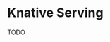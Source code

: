 # Knative Serving

<!--
https://app.pluralsight.com/library/courses/knative-getting-started/table-of-contents

https://github.com/IBM/knative101-eventing
https://github.com/guillaumeblaquiere/cloudrun-hello-go
https://github.com/tormachris/knative-report
https://github.com/schafer14/grpc-knative
https://github.com/lionelvillard/knative-examples
https://github.com/alitari/ho_knative
https://itnext.io/knative-kubernetes-native-paas-with-serverless-a1e0a0612943
https://itnext.io/how-to-use-knative-on-kubernetes-to-deploy-a-serverless-application-582d62fa2a9f
https://blog.aquasec.com/knative-serverless-for-kubernetes
https://www.youtube.com/watch?v=OPSIPr-Cybs
https://github.com/servicemesher/getting-started-with-knative
https://github.com/meteatamel/knative-tutorial
https://github.com/mchmarny/knative-demos
https://github.com/IBM/knative101

https://github.com/ruzickap/k8s-knative-gitlab-harbor

https://dzone.com/articles/serverless-web-apps-with-knative-compared-to-aws-l
https://www.youtube.com/watch?v=whDuB7Sc7UQ
https://www.ibm.com/cloud/learn/knative
https://developer.ibm.com/tutorials/knative-101-labs/
https://cloud.google.com/knative/
https://www.youtube.com/watch?v=GuzPWNEnroA
https://www.youtube.com/watch?v=uTc4lwqBCb8
https://www.youtube.com/watch?v=0Xhyx2ewGJs
-->

TODO

<!--
https://knative.dev/docs/serving/samples/autoscale-go/
https://triggermesh.com/2018/11/deploying-openfaas-functions-with-knative/
https://thenewstack.io/knative-enables-portable-serverless-platforms-on-kubernetes-for-any-cloud/
https://burrsutter.com/wp-content/uploads/2019/06/DevNexus_Serverless-Kubernetes.pdf

https://github.com/triggermesh/pipeline-tasks
https://github.com/evry-bergen/knative-workshop
https://github.com/aloDipia/learning-knative
https://github.com/mchmarny/knative-ws-example
https://github.com/mchmarny/knative-gitops-using-cloud-build
https://github.com/markito/kqr-pay
https://github.com/daisy-ycguo/knativelab/tree/master/english-docs
https://github.com/daisy-ycguo/knative-learning
https://github.com/yogendra/pfs-workshop
-->
